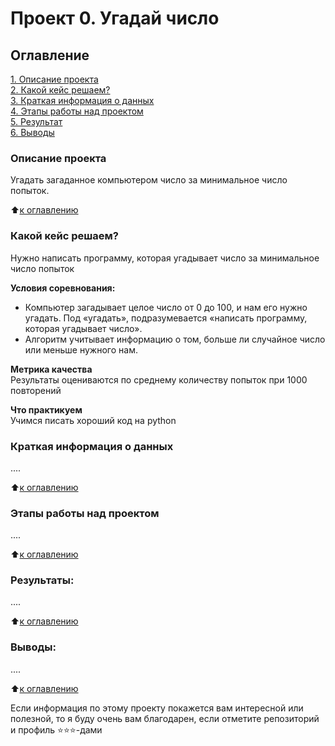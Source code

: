 # Проект 0. Угадай число

## Оглавление  
[1. Описание проекта](https://github.com/feelingcxld/SkillFactory/tree/main/Project_0#Описание-проекта)  
[2. Какой кейс решаем?](https://github.com/feelingcxld/SkillFactory/tree/main/Project_0#Какой-кейс-решаем)  
[3. Краткая информация о данных](https://github.com/feelingcxld/SkillFactory/tree/main/Project_0#Краткая-информация-о-данных)  
[4. Этапы работы над проектом](https://github.com/feelingcxld/SkillFactory/tree/main/Project_0#Этапы-работы-над-проектом)  
[5. Результат](https://github.com/feelingcxld/SkillFactory/tree/main/Project_0#Результат)    
[6. Выводы](https://github.com/feelingcxld/SkillFactory/tree/main/Project_0#Выводы) 

### Описание проекта    
Угадать загаданное компьютером число за минимальное число попыток.

:arrow_up:[к оглавлению](https://github.com/feelingcxld/SkillFactory/tree/main/Project_0#Оглавление)


### Какой кейс решаем?    
Нужно написать программу, которая угадывает число за минимальное число попыток

**Условия соревнования:**  
- Компьютер загадывает целое число от 0 до 100, и нам его нужно угадать. Под «угадать», подразумевается «написать программу, которая угадывает число».
- Алгоритм учитывает информацию о том, больше ли случайное число или меньше нужного нам.

**Метрика качества**     
Результаты оцениваются по среднему количеству попыток при 1000 повторений

**Что практикуем**     
Учимся писать хороший код на python


### Краткая информация о данных
....
  
:arrow_up:[к оглавлению](https://github.com/feelingcxld/SkillFactory/tree/main/Project_0#Оглавление)


### Этапы работы над проектом  
....

:arrow_up:[к оглавлению](https://github.com/feelingcxld/SkillFactory/tree/main/Project_0#Оглавление)


### Результаты:  
....

:arrow_up:[к оглавлению](https://github.com/feelingcxld/SkillFactory/tree/main/Project_0#Оглавление)


### Выводы:  
....

:arrow_up:[к оглавлению](https://github.com/feelingcxld/SkillFactory/tree/main/Project_0#Оглавление)


Если информация по этому проекту покажется вам интересной или полезной, то я буду очень вам благодарен, если отметите репозиторий и профиль ⭐️⭐️⭐️-дами